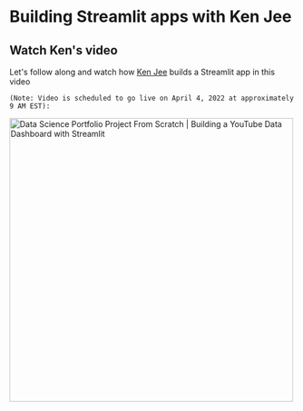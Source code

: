 # Building Streamlit apps with Ken Jee

## Watch Ken's video

Let's follow along and watch how [Ken Jee](https://www.youtube.com/c/KenJee1) builds a Streamlit app in this video 

`(Note: Video is scheduled to go live on April 4, 2022 at approximately 9 AM EST):`

<a href="https://youtu.be/Yk-unX4KnV4"><img src="http://img.youtube.com/vi/Yk-unX4KnV4/0.jpg" alt="Data Science Portfolio Project From Scratch | Building a YouTube Data Dashboard with Streamlit" title="Data Science Portfolio Project From Scratch | Building a YouTube Data Dashboard with Streamlit" width="500" /></a>
